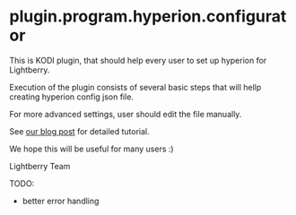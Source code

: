 # plugin.program.hyperion.configurator

This is KODI plugin, that should help every user to set up hyperion for Lightberry.

Execution of the plugin consists of several basic steps that will hellp creating hyperion config json file.

For more advanced settings, user should edit the file manually.

See [our blog post](http://raspberry-at-home.com/kodi-plugin-hyperion-configurator/) for detailed tutorial.

We hope this will be useful for many users :)

Lightberry Team

TODO:
- better error handling
